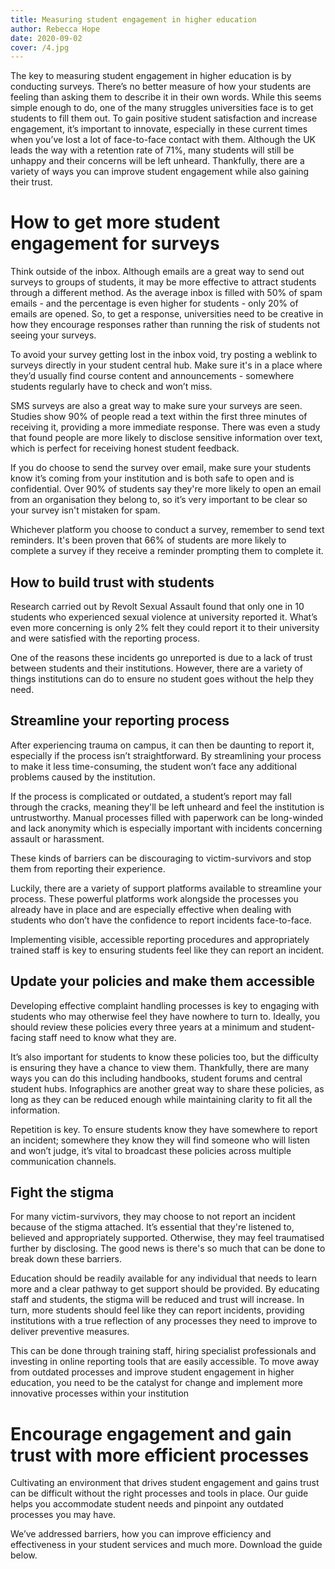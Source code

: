 ```yaml
---
title: Measuring student engagement in higher education
author: Rebecca Hope
date: 2020-09-02
cover: /4.jpg
---
```



<!--more-->

The key to measuring student engagement in higher education is by conducting surveys. There’s no better measure of how your students are feeling than asking them to describe it in their own words. While this seems simple enough to do, one of the many struggles universities face is to get students to fill them out. To gain positive student satisfaction and increase engagement, it’s important to innovate, especially in these current times when you’ve lost a lot of face-to-face contact with them.
Although the UK leads the way with a retention rate of 71%, many students will still be unhappy and their concerns will be left unheard. Thankfully, there are a variety of ways you can improve student engagement while also gaining their trust. 

# How to get more student engagement for surveys
Think outside of the inbox. Although emails are a great way to send out surveys to groups of students, it may be more effective to attract students through a different method. As the average inbox is filled with 50% of spam emails - and the percentage is even higher for students - only 20% of emails are opened. So, to get a response, universities need to be creative in how they encourage responses rather than running the risk of students not seeing your surveys. 
 
To avoid your survey getting lost in the inbox void, try posting a weblink to surveys directly in your student central hub. Make sure it's in a place where they’d usually find course content and announcements - somewhere students regularly have to check and won’t miss.
 
SMS surveys are also a great way to make sure your surveys are seen. Studies show 90% of people read a text within the first three minutes of receiving it, providing a more immediate response. There was even a study that found people are more likely to disclose sensitive information over text, which is perfect for receiving honest student feedback.
 
If you do choose to send the survey over email, make sure your students know it’s coming from your institution and is both safe to open and is confidential. Over 90% of students say they're more likely to open an email from an organisation they belong to, so it’s very important to be clear so your survey isn't mistaken for spam.
 
Whichever platform you choose to conduct a survey, remember to send text reminders. It's been proven that 66% of students are more likely to complete a survey if they receive a reminder prompting them to complete it. 
 
## How to build trust with students
Research carried out by Revolt Sexual Assault found that only one in 10 students who experienced sexual violence at university reported it. What’s even more concerning is only 2% felt they could report it to their university and were satisfied with the reporting process. 
 
One of the reasons these incidents go unreported is due to a lack of trust between students and their institutions. However, there are a variety of things institutions can do to ensure no student goes without the help they need. 
 
## Streamline your reporting process
After experiencing trauma on campus, it can then be daunting to report it, especially if the process isn’t straightforward. By streamlining your process to make it less time-consuming, the student won’t face any additional problems caused by the institution.
 
If the process is complicated or outdated, a student’s report may fall through the cracks, meaning they'll be left unheard and feel the institution is untrustworthy. Manual processes filled with paperwork can be long-winded and lack anonymity which is especially important with incidents concerning assault or harassment.
 
These kinds of barriers can be discouraging to victim-survivors and stop them from reporting their experience. 
 
Luckily, there are a variety of support platforms available to streamline your process. These powerful platforms work alongside the processes you already have in place and are especially effective when dealing with students who don’t have the confidence to report incidents face-to-face.
 
Implementing visible, accessible reporting procedures and appropriately trained staff is key to ensuring students feel like they can report an incident. 
 
## Update your policies and make them accessible
Developing effective complaint handling processes is key to engaging with students who may otherwise feel they have nowhere to turn to. Ideally, you should review these policies every three years at a minimum and student-facing staff need to know what they are. 
 
It’s also important for students to know these policies too, but the difficulty is ensuring they have a chance to view them. Thankfully, there are many ways you can do this including handbooks, student forums and central student hubs. Infographics are another great way to share these policies, as long as they can be reduced enough while maintaining clarity to fit all the information. 
 
Repetition is key. To ensure students know they have somewhere to report an incident; somewhere they know they will find someone who will listen and won’t judge, it’s vital to broadcast these policies across multiple communication channels. 
 
## Fight the stigma
For many victim-survivors, they may choose to not report an incident because of the stigma attached. It’s essential that they're listened to, believed and appropriately supported. Otherwise, they may feel traumatised further by disclosing. The good news is there's so much that can be done to break down these barriers.
 
Education should be readily available for any individual that needs to learn more and a clear pathway to get support should be provided. By educating staff and students, the stigma will be reduced and trust will increase. In turn, more students should feel like they can report incidents, providing institutions with a true reflection of any processes they need to improve to deliver preventive measures.
 
This can be done through training staff, hiring specialist professionals and investing in online reporting tools that are easily accessible. To move away from outdated processes and improve student engagement in higher education, you need to be the catalyst for change and implement more innovative processes within your institution
 
# Encourage engagement and gain trust with more efficient processes
Cultivating an environment that drives student engagement and gains trust can be difficult without the right processes and tools in place. Our guide helps you accommodate student needs and pinpoint any outdated processes you may have. 
 
We’ve addressed barriers, how you can improve efficiency and effectiveness in your student services and much more. Download the guide below.
